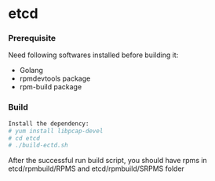 # etcd
### Prerequisite

Need following softwares installed before building it:

* Golang
* rpmdevtools package
* rpm-build package

### Build

```sh
Install the dependency:
# yum install libpcap-devel
# cd etcd
# ./build-ectd.sh
```

After the successful run build script, you should have rpms in etcd/rpmbuild/RPMS and etcd/rpmbuild/SRPMS folder
